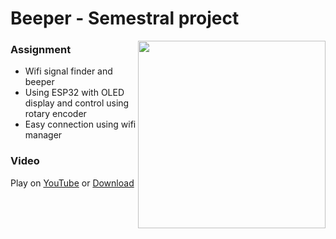# Beeper - Semestral project

<img align='right' src='https://user-images.githubusercontent.com/84145589/213562092-700b0f20-f649-4488-ba39-7e32763e5b2d.png' width='300'>

### Assignment

* Wifi signal finder and beeper
* Using ESP32 with OLED display and control using rotary encoder
* Easy connection using wifi manager

### Video
Play on [YouTube](https://youtu.be/MR1ecvt8ps8) or 
[Download](https://mega.nz/file/csVCjJbT#RJmL1PcIv00TNjnap16RJKi3ByWDNGQVZB-QC2pAYmQ)

